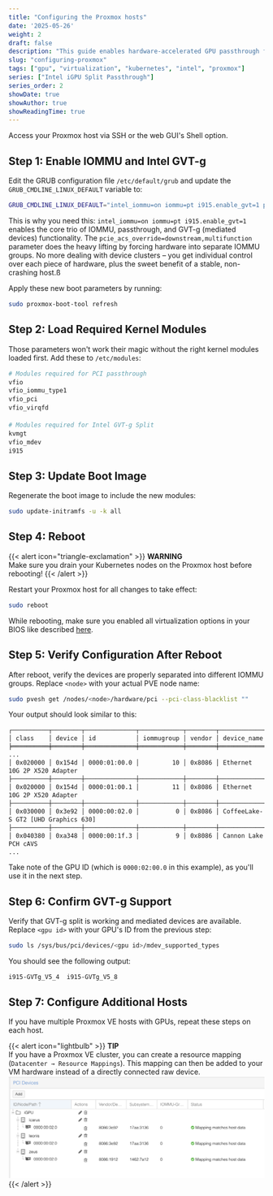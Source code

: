 ```yaml
---
title: "Configuring the Proxmox hosts"
date: '2025-05-26'
weight: 2
draft: false
description: "This guide enables hardware-accelerated GPU passthrough from Proxmox VE hosts through Kubernetes VMs to containers, allowing applications like Jellyfin and Plex to utilize Intel integrated GPUs while maintaining Proxmox console functionality."
slug: "configuring-proxmox"
tags: ["gpu", "virtualization", "kubernetes", "intel", "proxmox"]
series: ["Intel iGPU Split Passthrough"]
series_order: 2
showDate: true
showAuthor: true
showReadingTime: true
---
```

Access your Proxmox host via SSH or the web GUI's Shell option.

## Step 1: Enable IOMMU and Intel GVT-g
Edit the GRUB configuration file `/etc/default/grub` and update the `GRUB_CMDLINE_LINUX_DEFAULT` variable to:
```bash
GRUB_CMDLINE_LINUX_DEFAULT="intel_iommu=on iommu=pt i915.enable_gvt=1 pcie_acs_override=downstream,multifunction"
```
This is why you need this: `intel_iommu=on iommu=pt i915.enable_gvt=1` enables the core trio of IOMMU, passthrough, and GVT-g (mediated devices) functionality. The `pcie_acs_override=downstream,multifunction` parameter does the heavy lifting by forcing hardware into separate IOMMU groups. No more dealing with device clusters – you get individual control over each piece of hardware, plus the sweet benefit of a stable, non-crashing host.ß

Apply these new boot parameters by running:
```bash
sudo proxmox-boot-tool refresh
```

## Step 2: Load Required Kernel Modules
Those parameters won't work their magic without the right kernel modules loaded first. Add these to `/etc/modules`:
```bash
# Modules required for PCI passthrough
vfio
vfio_iommu_type1
vfio_pci
vfio_virqfd

# Modules required for Intel GVT-g Split
kvmgt
vfio_mdev
i915
```

## Step 3: Update Boot Image
Regenerate the boot image to include the new modules:
```bash
sudo update-initramfs -u -k all
```

## Step 4: Reboot
{{< alert icon="triangle-exclamation" >}}
**WARNING**<br />Make sure you drain your Kubernetes nodes on the Proxmox host before rebooting!
{{< /alert >}}

Restart your Proxmox host for all changes to take effect:
```bash
sudo reboot
```
While rebooting, make sure you enabled all virtualization options in your BIOS like described [here](#bios-virtualization-settings).

## Step 5: Verify Configuration After Reboot
After reboot, verify the devices are properly separated into different IOMMU groups. Replace `<node>` with your actual PVE node name:
```bash
sudo pvesh get /nodes/<node>/hardware/pci --pci-class-blacklist ""
```

Your output should look similar to this:
```
┌──────────┬────────┬──────────────┬────────────┬────────┬──────────────────────────────────────
│ class    │ device │ id           │ iommugroup │ vendor │ device_name
╞══════════╪════════╪══════════════╪════════════╪════════╪══════════════════════════════════════
...
│ 0x020000 │ 0x154d │ 0000:01:00.0 │         10 │ 0x8086 │ Ethernet 10G 2P X520 Adapter
├──────────┼────────┼──────────────┼────────────┼────────┼──────────────────────────────────────
│ 0x020000 │ 0x154d │ 0000:01:00.1 │         11 │ 0x8086 │ Ethernet 10G 2P X520 Adapter
├──────────┼────────┼──────────────┼────────────┼────────┼──────────────────────────────────────
│ 0x030000 │ 0x3e92 │ 0000:00:02.0 │          0 │ 0x8086 │ CoffeeLake-S GT2 [UHD Graphics 630]
├──────────┼────────┼──────────────┼────────────┼────────┼──────────────────────────────────────
│ 0x040380 │ 0xa348 │ 0000:00:1f.3 │          9 │ 0x8086 │ Cannon Lake PCH cAVS
...
```
Take note of the GPU ID (which is `0000:02:00.0` in this example), as you'll use it in the next step.

## Step 6: Confirm GVT-g Support
Verify that GVT-g split is working and mediated devices are available. Replace `<gpu id>` with your GPU's ID from the previous step:
 ```bash
 sudo ls /sys/bus/pci/devices/<gpu id>/mdev_supported_types
```

You should see the following output:
```
i915-GVTg_V5_4  i915-GVTg_V5_8
```

## Step 7: Configure Additional Hosts
If you have multiple Proxmox VE hosts with GPUs, repeat these steps on each host.

{{< alert icon="lightbulb" >}}
**TIP**<br />If you have a Proxmox VE cluster, you can create a resource mapping (`Datacenter → Resource Mappings`). This mapping can then be added to your VM hardware instead of a directly connected raw device.
![Resource Mappings in the Datacenter view](img/configuring-proxmox-01.png "Resource Mappings in the Datacenter view")
{{< /alert >}}
